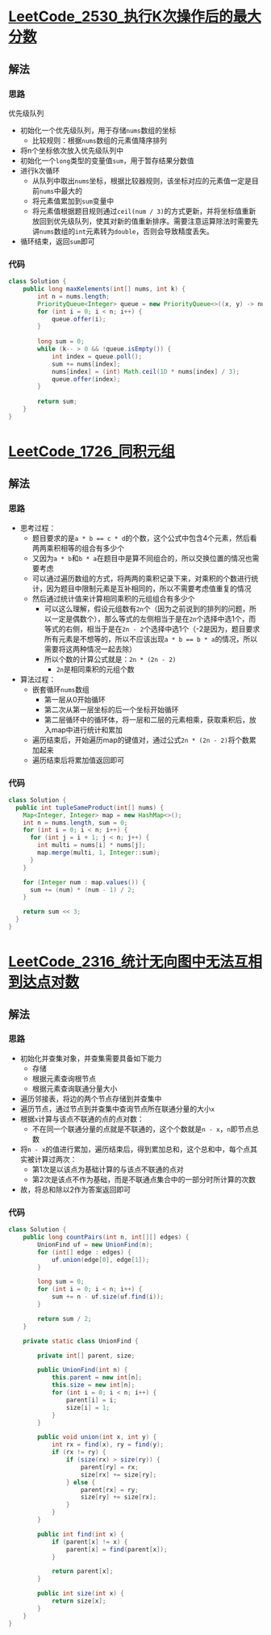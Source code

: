 # [LeetCode_2530_执行K次操作后的最大分数](https://leetcode.cn/problems/maximal-score-after-applying-k-operations)
## 解法
### 思路
优先级队列
- 初始化一个优先级队列，用于存储`nums`数组的坐标
  - 比较规则：根据`nums`数组的元素值降序排列
- 将n个坐标依次放入优先级队列中
- 初始化一个`long`类型的变量值`sum`，用于暂存结果分数值
- 进行k次循环
  - 从队列中取出`nums`坐标，根据比较器规则，该坐标对应的元素值一定是目前`nums`中最大的
  - 将元素值累加到`sum`变量中
  - 将元素值根据题目规则通过`ceil(num / 3)`的方式更新，并将坐标值重新放回到优先级队列，使其对新的值重新排序。需要注意运算除法时需要先讲`nums`数组的`int`元素转为`double`，否则会导致精度丢失。
- 循环结束，返回`sum`即可
### 代码
```java
class Solution {
    public long maxKelements(int[] nums, int k) {
        int n = nums.length;
        PriorityQueue<Integer> queue = new PriorityQueue<>((x, y) -> nums[y] - nums[x]);
        for (int i = 0; i < n; i++) {
            queue.offer(i);
        }
        
        long sum = 0;
        while (k-- > 0 && !queue.isEmpty()) {
            int index = queue.poll();
            sum += nums[index];
            nums[index] = (int) Math.ceil(1D * nums[index] / 3);
            queue.offer(index);
        }
        
        return sum;
    }
}
```
# [LeetCode_1726_同积元组](https://leetcode.cn/problems/tuple-with-same-product)
## 解法
### 思路
- 思考过程：
  - 题目要求的是`a * b == c * d`的个数，这个公式中包含4个元素，然后看两两乘积相等的组合有多少个
  - 又因为`a * b`和`b * a`在题目中是算不同组合的，所以交换位置的情况也需要考虑
  - 可以通过遍历数组的方式，将两两的乘积记录下来，对乘积的个数进行统计，因为题目中限制元素是互补相同的，所以不需要考虑值重复的情况
  - 然后通过统计值来计算相同乘积的元组组合有多少个
    - 可以这么理解，假设元组数有`2n`个（因为之前说到的排列的问题，所以一定是偶数个），那么等式的左侧相当于是在`2n`个选择中选1个，而等式的右侧，相当于是在`2n - 2`个选择中选1个（-2是因为，题目要求所有元素是不想等的，所以不应该出现`a * b == b * a`的情况，所以需要将这两种情况一起去除）
    - 所以个数的计算公式就是：`2n * (2n - 2)`
      - `2n`是相同乘积的元组个数
- 算法过程：
  - 嵌套循环`nums`数组
    - 第一层从0开始循环
    - 第二次从第一层坐标的后一个坐标开始循环
    - 第二层循环中的循环体，将一层和二层的元素相乘，获取乘积后，放入map中进行统计和累加
  - 遍历结束后，开始遍历map的键值对，通过公式`2n * (2n - 2)`将个数累加起来
  - 遍历结束后将累加值返回即可
### 代码
```java
class Solution {
  public int tupleSameProduct(int[] nums) {
    Map<Integer, Integer> map = new HashMap<>();
    int n = nums.length, sum = 0;
    for (int i = 0; i < n; i++) {
      for (int j = i + 1; j < n; j++) {
        int multi = nums[i] * nums[j];
        map.merge(multi, 1, Integer::sum);
      }
    }

    for (Integer num : map.values()) {
      sum += (num) * (num - 1) / 2;
    }

    return sum << 3;
  }
}
```
# [LeetCode_2316_统计无向图中无法互相到达点对数](https://leetcode.cn/problems/count-unreachable-pairs-of-nodes-in-an-undirected-graph)
## 解法
### 思路
- 初始化并查集对象，并查集需要具备如下能力
  - 存储
  - 根据元素查询根节点
  - 根据元素查询联通分量大小
- 遍历邻接表，将边的两个节点存储到并查集中
- 遍历节点，通过节点到并查集中查询节点所在联通分量的大小`x`
- 根据`x`计算与该点不联通的点的点对数：
  - 不在同一个联通分量的点就是不联通的，这个个数就是`n - x`，`n`即节点总数
- 将`n - x`的值进行累加，遍历结束后，得到累加总和，这个总和中，每个点其实被计算过两次：
  - 第1次是以该点为基础计算的与该点不联通的点对
  - 第2次是该点不作为基础，而是不联通点集合中的一部分时所计算的次数
- 故，将总和除以2作为答案返回即可
### 代码
```java
class Solution {
    public long countPairs(int n, int[][] edges) {
        UnionFind uf = new UnionFind(n);
        for (int[] edge : edges) {
            uf.union(edge[0], edge[1]);
        }

        long sum = 0;
        for (int i = 0; i < n; i++) {
            sum += n - uf.size(uf.find(i));
        }

        return sum / 2;
    }

    private static class UnionFind {

        private int[] parent, size;

        public UnionFind(int n) {
            this.parent = new int[n];
            this.size = new int[n];
            for (int i = 0; i < n; i++) {
                parent[i] = i;
                size[i] = 1;
            }
        }

        public void union(int x, int y) {
            int rx = find(x), ry = find(y);
            if (rx != ry) {
                if (size(rx) > size(ry)) {
                    parent[ry] = rx;
                    size[rx] += size[ry];
                } else {
                    parent[rx] = ry;
                    size[ry] += size[rx];
                }
            }
        }

        public int find(int x) {
            if (parent[x] != x) {
                parent[x] = find(parent[x]);
            }

            return parent[x];
        }

        public int size(int x) {
            return size[x];
        }
    }
}
```
